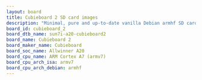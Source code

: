 ```yaml
---
layout: board
title: Cubieboard 2 SD card images
description: "Minimal, pure and up-to-date vanilla Debian armhf SD card images for Cubieboard 2 by Cubieboard, SoC: Allwinner A20, CPU ISA: armv7"
board_id: cubieboard_2
board_dtb_name: sun7i-a20-cubieboard2
board_name: Cubieboard 2
board_maker_name: Cubieboard
board_soc_name: Allwinner A20
board_cpu_name: ARM Cortex A7 (armv7)
board_cpu_arch_isa: armv7
board_cpu_arch_debian: armhf
---
```


